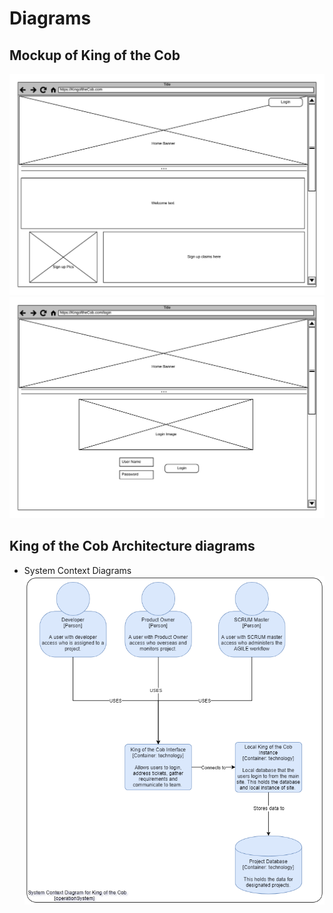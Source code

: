 # Diagrams

## Mockup of King of the Cob
![Mockup Home Page](/docs/images/project/MockHome.png "Mockup Home Page Diagram")
![Mockup Login Page](/docs/images/project/MockLogin.png "Mockup Login Page Diagram")

## King of the Cob Architecture diagrams

* System Context Diagrams
![System Context Diagram](/docs/images/project/SCDKofC.png "System Context Diagram")
